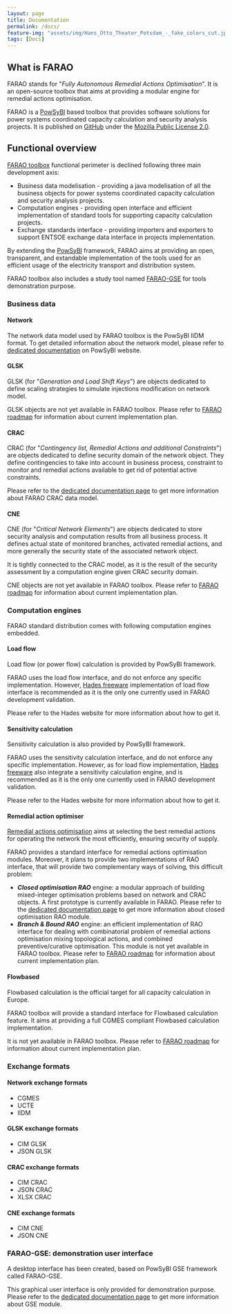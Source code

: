 ```yaml
---
layout: page
title: Documentation
permalink: /docs/
feature-img: "assets/img/Hans_Otto_Theater_Potsdam_-_fake_colors_cut.jpg"
tags: [Docs]
---
```


## What is FARAO

FARAO stands for "*Fully Autonomous Remedial Actions Optimisation*". It is an open-source
toolbox that aims at providing a modular engine for remedial actions optimisation.

FARAO is a [PowSyBl](http://www.powsybl.com) based toolbox that provides software
solutions for power systems coordinated capacity calculation and security analysis projects.
It is published on [GitHub](https://github.com/farao-community) under the [Mozilla Public License 2.0](https://www.mozilla.org/en-US/MPL/2.0/).

## Functional overview

[FARAO toolbox](https://github.com/farao-community/farao-core) functional perimeter is declined following three main development axis:

- Business data modelisation - providing a java modelisation of all the business objects
for power systems coordinated capacity calculation and security analysis projects.
- Computation engines - providing open interface and efficient implementation of standard
tools for supporting capacity calculation projects.
- Exchange standards interface - providing importers and exporters to support ENTSOE exchange
data interface in projects implementation.    

By extending the [PowSyBl](http://www.powsybl.com) framework, FARAO aims at providing an open, transparent,
and extandable implementation of the tools used for an efficient usage of the electricity transport
and distribution system.

FARAO toolbox also includes a study tool named [FARAO-GSE](https://github.com/farao-community/farao-gse)
for tools demonstration purpose.

### Business data

#### Network

The network data model used by FARAO toolbox is the PowSyBl IIDM format.
To get detailed information about the network model, please refer to [dedicated documentation](https://www.powsybl.com/docs/iidm/model)
on PowSyBl website.

#### GLSK

GLSK (for "*Generation and Load Shift Keys*") are objects dedicated to define scaling strategies
to simulate injections modification on network model.

GLSK objects are not yet available in FARAO toolbox. Please refer to [FARAO roadmap](./roadmap.md) for information
about current implementation plan.

#### CRAC

CRAC (for "*Contingency list, Remedial Actions and additional Constraints*") are objects dedicated to define security
domain of the network object. They define contingencies to take into account in business
process, constraint to monitor and remedial actions available to get rid of potential
active constraints.

Please refer to the [dedicated documentation page](docs/data/crac/index.md) to get more information about FARAO CRAC
data model. 

#### CNE

CNE (for "*Critical Network Elements*") are objects dedicated to store security analysis
and computation results from all business process. It defines actual state of monitored branches,
activated remedial actions, and more generally the security state of the associated network object.

It is tightly connected to the CRAC model, as it is the result of the security assessment
by a computation engine given CRAC security domain.  

CNE objects are not yet available in FARAO toolbox. Please refer to [FARAO roadmap](./roadmap.md) for information
about current implementation plan.

### Computation engines

FARAO standard distribution comes with following computation engines embedded.

#### Load flow

Load flow (or power flow) calculation is provided by PowSyBl framework.

FARAO uses the load flow interface, and do not enforce any specific implementation.
However, [Hades freeware](https://rte-france.github.io/hades2/index.html) implementation of load flow interface
is recommended as it is the only one currently used in FARAO development validation.

Please refer to the Hades website for more information about how to get it.

#### Sensitivity calculation

Sensitivity calculation is also provided by PowSyBl framework.

FARAO uses the sensitivity calculation interface, and do not enforce any specific implementation.
However, as for load flow implementation, [Hades freeware](https://rte-france.github.io/hades2/index.html)
also integrate a sensitivity calculation engine, and is recommended as it is the only one currently used
in FARAO development validation.

Please refer to the Hades website for more information about how to get it.

#### Remedial action optimiser

[Remedial actions optimisation](docs/engine/ra-optimisation/index.md) aims at selecting the best remedial actions
for operating the network the most efficiently, ensuring security of supply.

FARAO provides a standard interface for remedial actions optimisation modules.
Moreover, it plans to provide two implementations of RAO interface, that will provide two complementary ways of solving,
this difficult problem:
- ***Closed optimisation RAO*** engine: a modular approach of building mixed-integer optimisation problems based on network
and CRAC objects. A first prototype is currently available in FARAO. Please refer to the
[dedicated documentation page](docs/engine/ra-optimisation/closed-optimisation-rao/index.md) to get more information
about closed optimisation RAO module.
- ***Branch & Bound RAO*** engine: an efficient implementation of RAO interface for dealing with combinatorial problem of
remedial actions optimisation mixing topological actions, and combined preventive/curative optimisation. This module
is not yet available in FARAO toolbox. Please refer to [FARAO roadmap](./roadmap.md) for information about current
implementation plan.

#### Flowbased

Flowbased calculation is the official target for all capacity calculation in Europe.

FARAO toolbox will provide a standard interface for Flowbased calculation feature.
It aims at providing a full CGMES compliant Flowbased calculation implementation.

It is not yet available in FARAO toolbox. Please refer to [FARAO roadmap](./roadmap.md) for information
about current implementation plan.

### Exchange formats

#### Network exchange formats

- CGMES
- UCTE
- IIDM

#### GLSK exchange formats

- CIM GLSK
- JSON GLSK

#### CRAC exchange formats

- CIM CRAC
- JSON CRAC
- XLSX CRAC

#### CNE exchange formats

- CIM CNE
- JSON CNE

### FARAO-GSE: demonstration user interface

A desktop interface has been created, based on PowSyBl GSE framework called FARAO-GSE.

This graphical user interface is only provided for demonstration purpose. Please refer to the
[dedicated documentation page](docs/gse/index.md) to get more information about GSE module.